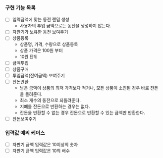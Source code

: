 ### 구현 기능 목록
-[ ] 입력금액에 맞는 동전 랜덤 생성
    - 사용자의 투입 금액으로는 동전을 생성하지 않는다.
-[ ] 자판기가 보유한 동전 보여주기
-[ ] 상품등록
    - 상품명, 가격, 수량으로 상품등록
    - 상품 가격은 100원 부터
    - 10원 단위
-[ ] 금액투입
-[ ] 상품구매
-[ ] 투입금액(잔여금액) 보여주기
-[ ] 잔돈반환 
    - 남은 금액이 상품의 최저 가격보다 적거나, 모든 상품이 소진된 경우 바로 잔돈을 돌려준다.
    - 최소 개수의 동전으로 되돌려준다.
    - 지폐를 잔돈으로 반환하는 경우는 없다.
    - 잔돈을 반환할 수 없는 경우 잔돈으로 반환할 수 있는 금액만 반환한다.
-[ ] 잔돈보여주기

### 입력값 예외 케이스
-[ ] 자판기 금액 입력값은 10이상의 숫자
-[ ] 자판기 금액 입력값은 10의 배수